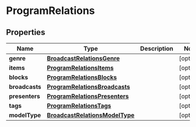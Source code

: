 
# ProgramRelations

## Properties
Name | Type | Description | Notes
------------ | ------------- | ------------- | -------------
**genre** | [**BroadcastRelationsGenre**](BroadcastRelationsGenre.md) |  |  [optional]
**items** | [**ProgramRelationsItems**](ProgramRelationsItems.md) |  |  [optional]
**blocks** | [**ProgramRelationsBlocks**](ProgramRelationsBlocks.md) |  |  [optional]
**broadcasts** | [**ProgramRelationsBroadcasts**](ProgramRelationsBroadcasts.md) |  |  [optional]
**presenters** | [**ProgramRelationsPresenters**](ProgramRelationsPresenters.md) |  |  [optional]
**tags** | [**ProgramRelationsTags**](ProgramRelationsTags.md) |  |  [optional]
**modelType** | [**BroadcastRelationsModelType**](BroadcastRelationsModelType.md) |  |  [optional]



